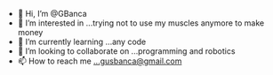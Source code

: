 - 👋 Hi, I’m @GBanca
- 👀 I’m interested in ...trying not to use my muscles anymore to make money
- 🌱 I’m currently learning ...any code
- 💞️ I’m looking to collaborate on ...programming and robotics
- 📫 How to reach me ...gusbanca@gmail.com

<!---
GBanca/GBanca is a ✨ special ✨ repository because its `README.md` (this file) appears on your GitHub profile.
You can click the Preview link to take a look at your changes.
--->
